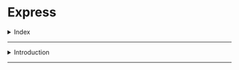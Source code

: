 # Express

<details>
<summary>Index</summary>

## Index
* Introduction 

</details>

---

<details>
<summary>Introduction</summary>

## Introduction

### HTTP Server
* Works with the HTTP requests and responses
* Handles the different paths
* Handles the query parameters
* Sends the content as HTML, CSS, ...etc as an HTTP response
* Works with the database

### Server-Side web Framework
The Server-Side web Framework take care of all the above requirements.
* Express(NodeJS) is a server-side web Framework.
* Express JS is a free and open-source server-side web Application Framework for NodeJS.

`npm install express --save`
</details>

---

